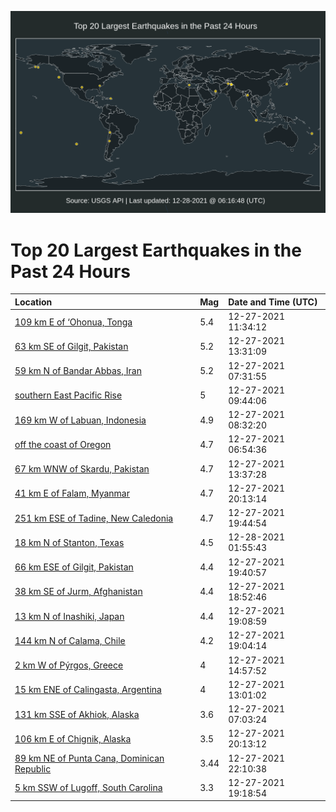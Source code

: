 ![Map](./map.png)

# Top 20 Largest Earthquakes in the Past 24 Hours

| Location | Mag | Date and Time (UTC) |
|:---|:---|:---|
| [109 km E of ‘Ohonua, Tonga](https://earthquake.usgs.gov/earthquakes/eventpage/us6000gfli) | 5.4 | 12-27-2021 11:34:12 |
| [63 km SE of Gilgit, Pakistan](https://earthquake.usgs.gov/earthquakes/eventpage/us6000gflv) | 5.2 | 12-27-2021 13:31:09 |
| [59 km N of Bandar Abbas, Iran](https://earthquake.usgs.gov/earthquakes/eventpage/us6000gfkh) | 5.2 | 12-27-2021 07:31:55 |
| [southern East Pacific Rise](https://earthquake.usgs.gov/earthquakes/eventpage/us6000gfl6) | 5 | 12-27-2021 09:44:06 |
| [169 km W of Labuan, Indonesia](https://earthquake.usgs.gov/earthquakes/eventpage/us6000gfkq) | 4.9 | 12-27-2021 08:32:20 |
| [off the coast of Oregon](https://earthquake.usgs.gov/earthquakes/eventpage/us6000gfke) | 4.7 | 12-27-2021 06:54:36 |
| [67 km WNW of Skardu, Pakistan](https://earthquake.usgs.gov/earthquakes/eventpage/us6000gfm1) | 4.7 | 12-27-2021 13:37:28 |
| [41 km E of Falam, Myanmar](https://earthquake.usgs.gov/earthquakes/eventpage/us6000gfp6) | 4.7 | 12-27-2021 20:13:14 |
| [251 km ESE of Tadine, New Caledonia](https://earthquake.usgs.gov/earthquakes/eventpage/us6000gfnx) | 4.7 | 12-27-2021 19:44:54 |
| [18 km N of Stanton, Texas](https://earthquake.usgs.gov/earthquakes/eventpage/tx2021zjsk) | 4.5 | 12-28-2021 01:55:43 |
| [66 km ESE of Gilgit, Pakistan](https://earthquake.usgs.gov/earthquakes/eventpage/us6000gfnw) | 4.4 | 12-27-2021 19:40:57 |
| [38 km SE of Jurm, Afghanistan](https://earthquake.usgs.gov/earthquakes/eventpage/us6000gfnn) | 4.4 | 12-27-2021 18:52:46 |
| [13 km N of Inashiki, Japan](https://earthquake.usgs.gov/earthquakes/eventpage/us6000gfnr) | 4.4 | 12-27-2021 19:08:59 |
| [144 km N of Calama, Chile](https://earthquake.usgs.gov/earthquakes/eventpage/us6000gfnp) | 4.2 | 12-27-2021 19:04:14 |
| [2 km W of Pýrgos, Greece](https://earthquake.usgs.gov/earthquakes/eventpage/us6000gfmj) | 4 | 12-27-2021 14:57:52 |
| [15 km ENE of Calingasta, Argentina](https://earthquake.usgs.gov/earthquakes/eventpage/us6000gflt) | 4 | 12-27-2021 13:01:02 |
| [131 km SSE of Akhiok, Alaska](https://earthquake.usgs.gov/earthquakes/eventpage/ak021gl5709g) | 3.6 | 12-27-2021 07:03:24 |
| [106 km E of Chignik, Alaska](https://earthquake.usgs.gov/earthquakes/eventpage/ak021glczrrd) | 3.5 | 12-27-2021 20:13:12 |
| [89 km NE of Punta Cana, Dominican Republic](https://earthquake.usgs.gov/earthquakes/eventpage/pr2021361009) | 3.44 | 12-27-2021 22:10:38 |
| [5 km SSW of Lugoff, South Carolina](https://earthquake.usgs.gov/earthquakes/eventpage/se60377836) | 3.3 | 12-27-2021 19:18:54 |
